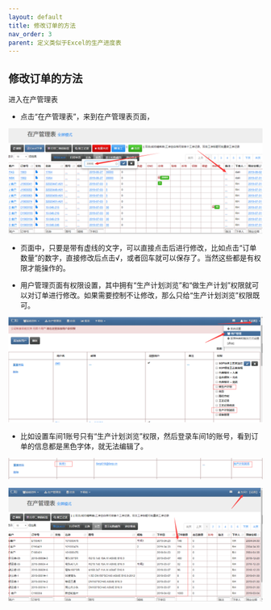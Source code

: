 ```yaml
---
layout: default
title: 修改订单的方法
nav_order: 3
parent: 定义类似于Excel的生产进度表
---
```


## 修改订单的方法

进入在产管理表

- 点击“在产管理表”，来到在产管理表页面，

![markdown](images/13.png)

- 页面中，只要是带有虚线的文字，可以直接点击后进行修改，比如点击“订单数量”的数字，直接修改后点击√，或者回车就可以保存了。当然这些都是有权限才能操作的。

- 用户管理页面有权限设置，其中拥有“生产计划浏览”和“做生产计划”权限就可以对订单进行修改。如果需要控制不让修改，那么只给“生产计划浏览”权限既可。

![markdown](images/17.png)

- 比如设置车间1账号只有“生产计划浏览”权限，然后登录车间1的账号，看到订单的信息都是黑色字体，就无法编辑了。

![markdown](images/19.png)

![markdown](images/18.png)



